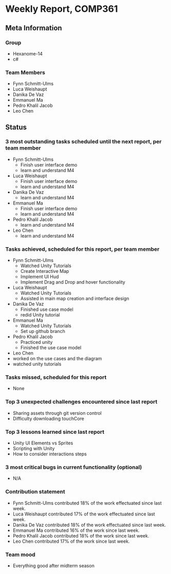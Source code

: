 # Weekly Report, COMP361

## Meta Information

### Group

 * Hexanome-14
 * c#
### Team Members

 * Fynn Schmitt-Ulms
 * Luca Weishaupt
 * Danika De Vaz
 * Emmanuel Ma
 * Pedro Khalil Jacob
 * Leo Chen

## Status

### 3 most outstanding tasks scheduled until the next report, per team member

 * Fynn Schmitt-Ulms
   * Finish user interface demo
   * learn and understand M4
 * Luca Weishaupt
   * Finish user interface demo
   * learn and understand M4
 * Danika De Vaz
   * learn and understand M4
 * Emmanuel Ma 
   * Finish user interface demo
   * learn and understand M4
 * Pedro Khalil Jacob
   * learn and understand M4
 * Leo Chen
   * learn and understand M4

### Tasks achieved, scheduled for this report, per team member

 * Fynn Schmitt-Ulms
   * Watched Unity Tutorials
   * Create Interactive Map
   * Implement UI Hud
   * Implement Drag and Drop and hover functionality
 * Luca Weishaupt
   * Watched Unity Tutorials
   * Assisted in main map creation and interface design
 * Danika De Vaz
   * Finished use case model 
   * redid Unity tutorial
 * Emmanuel Ma
   * Watched Unity Tutorials
   * Set up github branch 
 * Pedro Khalil Jacob
   * Practiced unity
   * Finished the use case model
 * Leo Chen
 * worked on the use cases and the diagram
 * watched unity tutorials

### Tasks missed, scheduled for this report

 * None

### Top 3 unexpected challenges encountered since last report

 * Sharing assets through git version control
 * Difficulty downloading touchCore

### Top 3 lessons learned since last report

 * Unity UI Elements vs Sprites
 * Scripting with Unity
 * How to consider interactions steps

### 3 most critical bugs in current functionality (optional)

 * N/A

### Contribution statement

 * Fynn Schmitt-Ulms contributed 18% of the work effectuated since last week.
 * Luca Weishaupt contributed 17% of the work effectuated since last week.
 * Danika De Vaz contributed 18% of the work effectuated since last week.
 * Emmanuel Ma contributed 16% of the work since last week.
 * Pedro Khalil Jacob contributed 18% of the work since last week.
 * Leo Chen contributed 17% of the work since last week.

### Team mood

 * Everything good after midterm season
